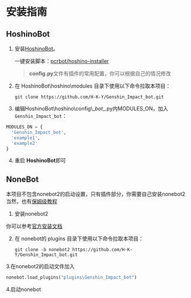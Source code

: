 # 安装指南

## HoshinoBot

1. 安装[HoshinoBot](https://github.com/Ice-Cirno/HoshinoBot)。

   一键安装脚本：[pcrbot/hoshino-installer](https://github.com/pcrbot/hoshino-installer)

   > **config.py**文件有插件的常用配置，你可以根据自己的情况修改

2. 在 HoshinoBot\hoshino\modules 目录下使用以下命令拉取本项目：

   ```shell
   git clone https://github.com/H-K-Y/Genshin_Impact_bot.git
   ```

3. 编辑HoshinoBot\\hoshino\\config\\\__bot__.py内MODULES_ON，加入`Genshin_Impact_bot`：

  ```python
  MODULES_ON = {
    'Genshin_Impact_bot',
    'example1',
    'example2'
  }
  ```

4. 重启 **HoshinoBot**即可



## NoneBot

本项目不包含nonebot2的启动设置，只有插件部分，你需要自己安装nonebot2
当然，也有[保姆级教程](https://blog.wansn.top/index.php/archives/3/ "不能再细了吧")

1. 安装nonebot2

 你可以参考[官方安装文档](https://v2.nonebot.dev/next/guide/installation.html)


2. 在 nonebot的 plugins 目录下使用以下命令拉取本项目：

   ```shell
   git clone -b nonebot2 https://github.com/H-K-Y/Genshin_Impact_bot.git
   ```
   
3.在nonebot2的启动文件加入
   ```python
   nonebot.load_plugins("plugins\Genshin_Impact_bot")
   ```

4.启动nonebot

